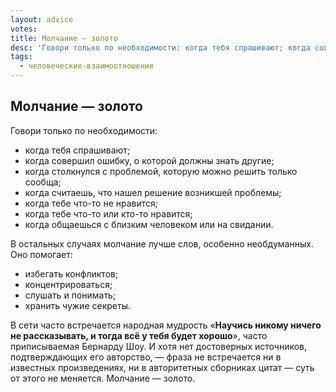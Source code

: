 ```yaml
---
layout: advice
votes:
title: Молчание — золото
desc: 'Говори только по необходимости: когда тебя спрашивают; когда совершил ошибку…'
tags:
  - человеческие-взаимоотношения
---
```


## Молчание — золото

Говори только по необходимости:

- когда тебя спрашивают;
- когда совершил ошибку, о которой должны знать другие;
- когда столкнулся с проблемой, которую можно решить только сообща;
- когда считаешь, что нашел решение возникшей проблемы;
- когда тебе что-то не нравится;
- когда тебе что-то или кто-то нравится;
- когда общаешься с близким человеком или на свидании.

В остальных случаях молчание лучше слов, особенно необдуманных. Оно помогает:

- избегать конфликтов;
- концентрироваться;
- слушать и понимать;
- хранить чужие секреты.

В сети часто встречается народная мудрость «**Научись никому ничего не рассказывать, и тогда всё у тебя будет хорошо**», часто приписываемая Бернарду Шоу. И хотя нет достоверных источников, подтверждающих его авторство, — фраза не встречается ни в известных произведениях, ни в авторитетных сборниках цитат — суть от этого не меняется. Молчание — золото.
